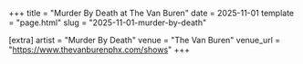 +++
title = "Murder By Death at The Van Buren"
date = 2025-11-01
template = "page.html"
slug = "2025-11-01-murder-by-death"

[extra]
artist = "Murder By Death"
venue = "The Van Buren"
venue_url = "https://www.thevanburenphx.com/shows"
+++
